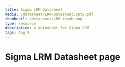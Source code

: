 ```yaml
---
title: Sigma LRM Datasheet
media: /datasheet/LRM-Datasheet.pptx.pdf
thumbnail: /datasheet/LRM-thumb.png
type: resource
description: A datasheet for Sigma LRM
tags: tag 9
---
```


# Sigma LRM Datasheet page
